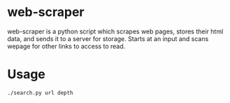 # web-scraper

web-scraper is a python script which scrapes web pages, stores their html data, and sends it to a server for storage. Starts at an input and scans wepage for other links to access to read. 

# Usage
```
./search.py url depth
```
